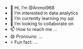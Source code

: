 - 👋 Hi, I’m @Anmol968
- 👀 I’m interested in data analytics 
- 🌱 I’m currently learning my sql
- 💞️ I’m looking to collaborate on 
- 📫 How to reach me ...
- 😄 Pronouns: ...
- ⚡ Fun fact: ...

<!---
Anmol968/Anmol968 is a ✨ special ✨ repository because its `README.md` (this file) appears on your GitHub profile.
You can click the Preview link to take a look at your changes.
--->
